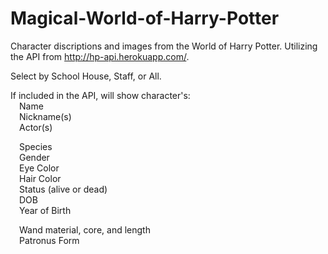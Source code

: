 # Magical-World-of-Harry-Potter

Character discriptions and images from the World of Harry Potter.
Utilizing the API from http://hp-api.herokuapp.com/.

Select by School House, Staff, or All.

If included in the API, will show character's:\
&emsp;Name\
&emsp;Nickname(s)\
&emsp;Actor(s)

&emsp;Species\
&emsp;Gender\
&emsp;Eye Color\
&emsp;Hair Color\
&emsp;Status (alive or dead)\
&emsp;DOB\
&emsp;Year of Birth

&emsp;Wand material, core, and length\
&emsp;Patronus Form
